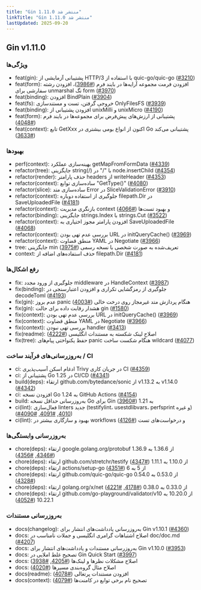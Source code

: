 ```yaml
---
title: "Gin 1.11.0 منتشر شد"
linkTitle: "Gin 1.11.0 منتشر شد"
lastUpdated: 2025-09-20
---
```


## Gin v1.11.0

### ویژگی‌ها

* feat(gin): پشتیبانی آزمایشی از HTTP/3 با استفاده از quic-go/quic-go ([#3210](https://github.com/gin-gonic/gin/pull/3210))
* feat(form): افزودن فرمت مجموعه آرایه‌ها در بایند فرم ([#3986](https://github.com/gin-gonic/gin/pull/3986))، افزودن رشته سفارشی برای unmarshal تگ form ([#3970](https://github.com/gin-gonic/gin/pull/3970))
* feat(binding): افزودن BindPlain ([#3904](https://github.com/gin-gonic/gin/pull/3904))
* feat(fs): خروجی گرفتن، تست و مستندسازی OnlyFilesFS ([#3939](https://github.com/gin-gonic/gin/pull/3939))
* feat(binding): افزودن پشتیبانی از unixMilli و unixMicro ([#4190](https://github.com/gin-gonic/gin/pull/4190))
* feat(form): پشتیبانی از ارزش‌های پیش‌فرض برای مجموعه‌ها در بایند فرم ([#4048](https://github.com/gin-gonic/gin/pull/4048))
* feat(context): تابع GetXxx اکنون از انواع بومی بیشتری در Go پشتیبانی می‌کند ([#3633](https://github.com/gin-gonic/gin/pull/3633))

### بهبودها

* perf(context): بهینه‌سازی عملکرد getMapFromFormData ([#4339](https://github.com/gin-gonic/gin/pull/4339))
* refactor(tree): جایگزینی string(/) با "/" در node.insertChild ([#4354](https://github.com/gin-gonic/gin/pull/4354))
* refactor(render): حذف پارامتر headers از writeHeader ([#4353](https://github.com/gin-gonic/gin/pull/4353))
* refactor(context): ساده‌سازی توابع "GetType()" ([#4080](https://github.com/gin-gonic/gin/pull/4080))
* refactor(slice): ساده‌سازی متد Error در SliceValidationError ([#3910](https://github.com/gin-gonic/gin/pull/3910))
* refactor(context): جلوگیری از استفاده دوباره filepath.Dir در SaveUploadedFile ([#4181](https://github.com/gin-gonic/gin/pull/4181))
* refactor(context): بازنگری مدیریت context و بهبود تست‌ها ([#4066](https://github.com/gin-gonic/gin/pull/4066))
* refactor(binding): جایگزینی strings.Index با strings.Cut ([#3522](https://github.com/gin-gonic/gin/pull/3522))
* refactor(context): افزودن پارامتر مجوز اختیاری به SaveUploadedFile ([#4068](https://github.com/gin-gonic/gin/pull/4068))
* refactor(context): بررسی عدم تهی بودن URL در initQueryCache() ([#3969](https://github.com/gin-gonic/gin/pull/3969))
* refactor(context): منطق قضاوت YAML در Negotiate ([#3966](https://github.com/gin-gonic/gin/pull/3966))
* tree: جایگزینی min تعریف‌شده به صورت شخصی با نسخه رسمی ([#3975](https://github.com/gin-gonic/gin/pull/3975))
* context: حذف استفاده‌های اضافه از filepath.Dir ([#4181](https://github.com/gin-gonic/gin/pull/4181))

### رفع اشکال‌ها

* fix: جلوگیری از ورود مجدد middleware در HandleContext ([#3987](https://github.com/gin-gonic/gin/pull/3987))
* fix(binding): جلوگیری از رمزگشایی تکراری و افزودن اعتبارسنجی در decodeToml ([#4193](https://github.com/gin-gonic/gin/pull/4193))
* fix(gin): عدم بروز panic هنگام پردازش متد غیرمجاز روی درخت خالی ([#4003](https://github.com/gin-gonic/gin/pull/4003))
* fix(gin): هشدار رقابت داده برای حالت gin ([#1580](https://github.com/gin-gonic/gin/pull/1580))
* fix(context): بررسی عدم تهی بودن URL در initQueryCache() ([#3969](https://github.com/gin-gonic/gin/pull/3969))
* fix(context): منطق قضاوت YAML در Negotiate ([#3966](https://github.com/gin-gonic/gin/pull/3966))
* fix(context): بررسی تهی نبودن handler ([#3413](https://github.com/gin-gonic/gin/pull/3413))
* fix(readme): اصلاح لینک شکسته به مستندات انگلیسی ([#4222](https://github.com/gin-gonic/gin/pull/4222))
* fix(tree): حفظ یکنواختی پیام‌های panic هنگام شکست ساخت wildcard ([#4077](https://github.com/gin-gonic/gin/pull/4077))

### به‌روزرسانی‌های فرآیند ساخت / CI

* ci: ادغام اسکن آسیب‌پذیری Trivy در جریان کاری CI ([#4359](https://github.com/gin-gonic/gin/pull/4359))
* ci: پشتیبانی از Go 1.25 در CI/CD ([#4341](https://github.com/gin-gonic/gin/pull/4341))
* build(deps): ارتقاء github.com/bytedance/sonic از v1.13.2 به v1.14.0 ([#4342](https://github.com/gin-gonic/gin/pull/4342))
* ci: افزودن نسخه Go 1.24 به GitHub Actions ([#4154](https://github.com/gin-gonic/gin/pull/4154))
* build: به‌روزرسانی حداقل نسخه Go برای Gin به 1.21 ([#3960](https://github.com/gin-gonic/gin/pull/3960))
* ci(lint): فعال‌سازی linters جدید (testifylint، usestdlibvars، perfsprint و غیره) ([#4010](https://github.com/gin-gonic/gin/pull/4010), [#4091](https://github.com/gin-gonic/gin/pull/4091), [#4090](https://github.com/gin-gonic/gin/pull/4090))
* ci(lint): بهبود و سازگاری بیشتر در workflows و درخواست‌های تست ([#4126](https://github.com/gin-gonic/gin/pull/4126))

### به‌روزرسانی وابستگی‌ها

* chore(deps): ارتقاء google.golang.org/protobuf از 1.36.6 به 1.36.9 ([#4346](https://github.com/gin-gonic/gin/pull/4346), [#4356](https://github.com/gin-gonic/gin/pull/4356))
* chore(deps): ارتقاء github.com/stretchr/testify از 1.10.0 به 1.11.1 ([#4347](https://github.com/gin-gonic/gin/pull/4347))
* chore(deps): ارتقاء actions/setup-go از 5 به 6 ([#4351](https://github.com/gin-gonic/gin/pull/4351))
* chore(deps): ارتقاء github.com/quic-go/quic-go از 0.53.0 به 0.54.0 ([#4328](https://github.com/gin-gonic/gin/pull/4328))
* chore(deps): ارتقاء golang.org/x/net از 0.33.0 به 0.38.0 ([#4178](https://github.com/gin-gonic/gin/pull/4178), [#4221](https://github.com/gin-gonic/gin/pull/4221))
* chore(deps): ارتقاء github.com/go-playground/validator/v10 از 10.20.0 به 10.22.1 ([#4052](https://github.com/gin-gonic/gin/pull/4052))

### به‌روزرسانی مستندات

* docs(changelog): به‌روزرسانی یادداشت‌های انتشار برای Gin v1.10.1 ([#4360](https://github.com/gin-gonic/gin/pull/4360))
* docs: اصلاح اشتباهات گرامری انگلیسی و جملات نامناسب در doc/doc.md ([#4207](https://github.com/gin-gonic/gin/pull/4207))
* docs: به‌روزرسانی مستندات و یادداشت‌های انتشار برای Gin v1.10.0 ([#3953](https://github.com/gin-gonic/gin/pull/3953))
* docs: تصحیح غلط املایی در Gin Quick Start ([#3997](https://github.com/gin-gonic/gin/pull/3997))
* docs: اصلاح مشکلات نظرها و لینک‌ها ([#4205](https://github.com/gin-gonic/gin/pull/4205), [#3938](https://github.com/gin-gonic/gin/pull/3938))
* docs: اصلاح مثال گروه‌بندی مسیرها ([#4020](https://github.com/gin-gonic/gin/pull/4020))
* docs(readme): افزودن مستندات پرتغالی ([#4078](https://github.com/gin-gonic/gin/pull/4078))
* docs(context): تصحیح نام برخی توابع در کامنت‌ها ([#4079](https://github.com/gin-gonic/gin/pull/4079))
